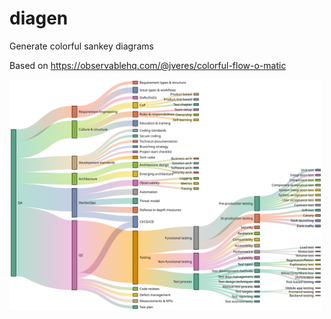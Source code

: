 # diagen
Generate colorful sankey diagrams

Based on https://observablehq.com/@jveres/colorful-flow-o-matic

<img align="left" src="https://github.com/jveres/diagen-QA/blob/main/chart.svg?raw=true" width="500" />

